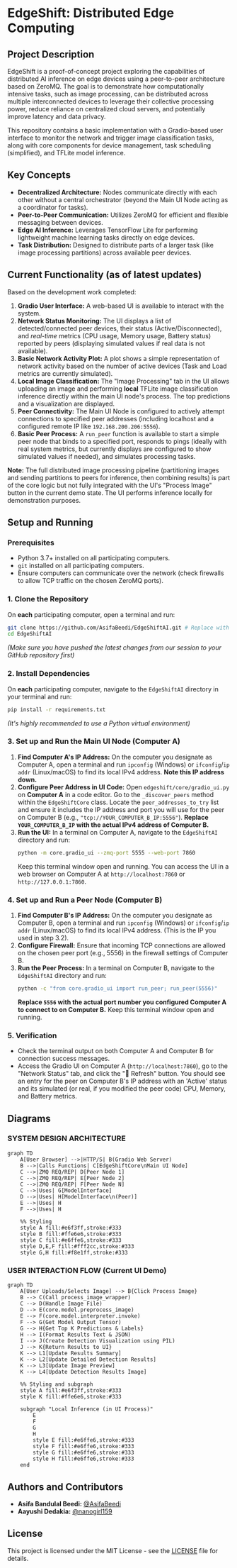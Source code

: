 # EdgeShift: Distributed Edge Computing

## Project Description

EdgeShift is a proof-of-concept project exploring the capabilities of distributed AI inference on edge devices using a peer-to-peer architecture based on ZeroMQ. The goal is to demonstrate how computationally intensive tasks, such as image processing, can be distributed across multiple interconnected devices to leverage their collective processing power, reduce reliance on centralized cloud servers, and potentially improve latency and data privacy.

This repository contains a basic implementation with a Gradio-based user interface to monitor the network and trigger image classification tasks, along with core components for device management, task scheduling (simplified), and TFLite model inference.

## Key Concepts

*   **Decentralized Architecture:** Nodes communicate directly with each other without a central orchestrator (beyond the Main UI Node acting as a coordinator for tasks).
*   **Peer-to-Peer Communication:** Utilizes ZeroMQ for efficient and flexible messaging between devices.
*   **Edge AI Inference:** Leverages TensorFlow Lite for performing lightweight machine learning tasks directly on edge devices.
*   **Task Distribution:** Designed to distribute parts of a larger task (like image processing partitions) across available peer devices.

## Current Functionality (as of latest updates)

Based on the development work completed:

1.  **Gradio User Interface:** A web-based UI is available to interact with the system.
2.  **Network Status Monitoring:** The UI displays a list of detected/connected peer devices, their status (Active/Disconnected), and *real-time* metrics (CPU usage, Memory usage, Battery status) reported by peers (displaying simulated values if real data is not available).
3.  **Basic Network Activity Plot:** A plot shows a simple representation of network activity based on the number of active devices (Task and Load metrics are currently simulated).
4.  **Local Image Classification:** The "Image Processing" tab in the UI allows uploading an image and performing **local** TFLite image classification inference directly within the main UI node's process. The top predictions and a visualization are displayed.
5.  **Peer Connectivity:** The Main UI Node is configured to actively attempt connections to specified peer addresses (including localhost and a configured remote IP like `192.168.200.206:5556`).
6.  **Basic Peer Process:** A `run_peer` function is available to start a simple peer node that binds to a specified port, responds to pings (ideally with real system metrics, but currently displays are configured to show simulated values if needed), and simulates processing tasks.

**Note:** The full distributed image processing pipeline (partitioning images and sending partitions to peers for inference, then combining results) is part of the core logic but not fully integrated with the UI's "Process Image" button in the current demo state. The UI performs inference locally for demonstration purposes.

## Setup and Running

### Prerequisites

*   Python 3.7+ installed on all participating computers.
*   `git` installed on all participating computers.
*   Ensure computers can communicate over the network (check firewalls to allow TCP traffic on the chosen ZeroMQ ports).

### 1. Clone the Repository

On **each** participating computer, open a terminal and run:

```bash
git clone https://github.com/AsifaBeedi/EdgeShiftAI.git # Replace with your actual repo URL if different
cd EdgeShiftAI
```

*(Make sure you have pushed the latest changes from our session to your GitHub repository first)*

### 2. Install Dependencies

On **each** participating computer, navigate to the `EdgeShiftAI` directory in your terminal and run:

```bash
pip install -r requirements.txt
```

*(It's highly recommended to use a Python virtual environment)*

### 3. Set up and Run the Main UI Node (Computer A)

1.  **Find Computer A's IP Address:** On the computer you designate as Computer A, open a terminal and run `ipconfig` (Windows) or `ifconfig`/`ip addr` (Linux/macOS) to find its local IPv4 address. **Note this IP address down.**
2.  **Configure Peer Address in UI Code:** Open `edgeshift/core/gradio_ui.py` on **Computer A** in a code editor. Go to the `_discover_peers` method within the `EdgeShiftCore` class. Locate the `peer_addresses_to_try` list and ensure it includes the IP address and port you will use for the peer on Computer B (e.g., `"tcp://YOUR_COMPUTER_B_IP:5556"`). **Replace `YOUR_COMPUTER_B_IP` with the actual IPv4 address of Computer B.**
3.  **Run the UI:** In a terminal on Computer A, navigate to the `EdgeShiftAI` directory and run:
    ```bash
    python -m core.gradio_ui --zmq-port 5555 --web-port 7860
    ```
    Keep this terminal window open and running. You can access the UI in a web browser on Computer A at `http://localhost:7860` or `http://127.0.0.1:7860`.

### 4. Set up and Run a Peer Node (Computer B)

1.  **Find Computer B's IP Address:** On the computer you designate as Computer B, open a terminal and run `ipconfig` (Windows) or `ifconfig`/`ip addr` (Linux/macOS) to find its local IPv4 address. (This is the IP you used in step 3.2).
2.  **Configure Firewall:** Ensure that incoming TCP connections are allowed on the chosen peer port (e.g., 5556) in the firewall settings of Computer B.
3.  **Run the Peer Process:** In a terminal on Computer B, navigate to the `EdgeShiftAI` directory and run:
    ```bash
    python -c "from core.gradio_ui import run_peer; run_peer(5556)"
    ```
    **Replace `5556` with the actual port number you configured Computer A to connect to on Computer B.** Keep this terminal window open and running.

### 5. Verification

*   Check the terminal output on both Computer A and Computer B for connection success messages.
*   Access the Gradio UI on Computer A (`http://localhost:7860`), go to the "Network Status" tab, and click the "🔄 Refresh" button. You should see an entry for the peer on Computer B's IP address with an 'Active' status and its simulated (or real, if you modified the peer code) CPU, Memory, and Battery metrics.

## Diagrams

### SYSTEM DESIGN ARCHITECTURE

```mermaid
graph TD
    A[User Browser] -->|HTTP/S| B(Gradio Web Server)
    B -->|Calls Functions| C[EdgeShiftCore\nMain UI Node]
    C -->|ZMQ REQ/REP| D[Peer Node 1]
    C -->|ZMQ REQ/REP| E[Peer Node 2]
    C -->|ZMQ REQ/REP| F[Peer Node N]
    C -->|Uses| G[ModelInterface]
    D -->|Uses| H[ModelInterface\n(Peer)]
    E -->|Uses| H
    F -->|Uses| H

    %% Styling
    style A fill:#e6f3ff,stroke:#333
    style B fill:#ffe6e6,stroke:#333
    style C fill:#e6ffe6,stroke:#333
    style D,E,F fill:#fff2cc,stroke:#333
    style G,H fill:#f8e1ff,stroke:#333
```

### USER INTERACTION FLOW (Current UI Demo)

```mermaid
graph TD
    A[User Uploads/Selects Image] --> B{Click Process Image}
    B --> C(Call process_image_wrapper)
    C --> D(Handle Image File)
    D --> E(core.model.preprocess_image)
    E --> F(core.model.interpreter.invoke)
    F --> G(Get Model Output Tensor)
    G --> H{Get Top K Predictions & Labels}
    H --> I(Format Results Text & JSON)
    I --> J(Create Detection Visualization using PIL)
    J --> K{Return Results to UI}
    K --> L1[Update Results Summary]
    K --> L2[Update Detailed Detection Results]
    K --> L3[Update Image Preview]
    K --> L4[Update Detection Results Image]

    %% Styling and subgraph
    style A fill:#e6f3ff,stroke:#333
    style K fill:#ffe6e6,stroke:#333

    subgraph "Local Inference (in UI Process)"
        E
        F
        G
        H
        style E fill:#e6ffe6,stroke:#333
        style F fill:#e6ffe6,stroke:#333
        style G fill:#e6ffe6,stroke:#333
        style H fill:#e6ffe6,stroke:#333
    end
```

## Authors and Contributors

*   **Asifa Bandulal Beedi:** [@AsifaBeedi](https://github.com/AsifaBeedi)
*   **Aayushi Dedakia:** [@nanogirl159](https://github.com/nanogirl159)

## License

This project is licensed under the MIT License - see the [LICENSE](LICENSE) file for details.
